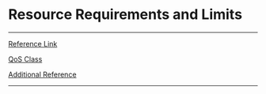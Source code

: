 # Resource Requirements and Limits

---

[Reference Link](https://kubernetes.io/docs/concepts/configuration/manage-resources-containers/#meaning-of-memory)

[QoS Class](https://kubernetes.io/docs/tasks/configure-pod-container/quality-service-pod/#qos-classes)

[Additional Reference](https://kubernetes.io/docs/tasks/administer-cluster/manage-resources/memory-default-namespace/)

---